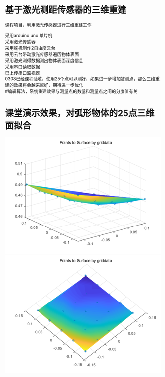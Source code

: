 # 基于激光测距传感器的三维重建
课程项目，利用激光传感器进行三维重建工作  

采用arduino uno 单片机  
采用激光传感器  
采用舵机制作2自由度云台  
采用云台带动激光传感器遍历物体表面  
采用激光测得数据测出物体表面深度信息  
采用串口读取数据  
已上传串口监视器  
0308已经课程验收，使用25个点可以测好，如果进一步增加被测点，那么三维重建的效果将会越来越好，期待进一步优化  
#编辑算法，系统重建效果与测量点的数量和测量点之间的分度值有关  
# 课堂演示效果，对弧形物体的25点三维面拟合
 ![image](https://github.com/summerlikey/sanweichongjian/raw/master/image/image25.png)   
 ![image](https://github.com/summerlikey/sanweichongjian/raw/master/image/point25.png) 
